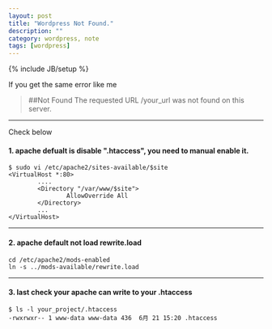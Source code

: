 ```yaml
---
layout: post
title: "Wordpress Not Found."
description: ""
category: wordpress, note
tags: [wordpress]
---
```

{% include JB/setup %}

If you get the same error like me
> ##Not Found
The requested URL /your_url was not found on this server.

***
Check  below
#### 1. apache defualt is disable ".htaccess", you need to manual enable it.
```
$ sudo vi /etc/apache2/sites-available/$site
<VirtualHost *:80>
		....
        <Directory "/var/www/$site">
                AllowOverride All
        </Directory>
        ...
</VirtualHost>
```
***
#### 2. apache default not load rewrite.load
```
cd /etc/apache2/mods-enabled
ln -s ../mods-available/rewrite.load
```
***
#### 3. last check your apache can write to your .htaccess
```
$ ls -l your_project/.htaccess
-rwxrwxr-- 1 www-data www-data 436  6月 21 15:20 .htaccess
```